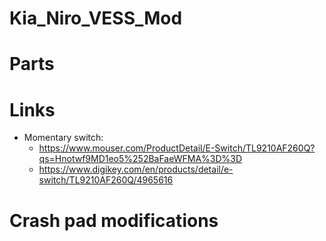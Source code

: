 # Kia_Niro_VESS_Mod

# Parts

# Links

  * Momentary switch:  
    * https://www.mouser.com/ProductDetail/E-Switch/TL9210AF260Q?qs=Hnotwf9MD1eo5%252BaFaeWFMA%3D%3D
    * https://www.digikey.com/en/products/detail/e-switch/TL9210AF260Q/4965616

# Crash pad modifications
